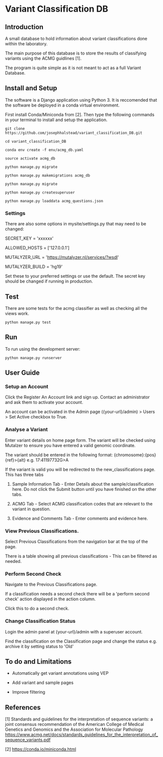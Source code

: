 # Variant Classification DB

## Introduction

A small database to hold information about variant classifications done within the laboratory.

The main purpose of this database is to store the results of classifying variants using the ACMG guidlines [1].

The program is quite simple as it is not meant to act as a full Variant Database.

## Install and Setup

The software is a Django application using Python 3. It is reccomended that the software be deployed in a conda virtual environment.

First install Conda/Miniconda from [2]. Then type the following commands in your terminal to install and setup the application.

`git clone https://github.com/josephhalstead/variant_classification_DB.git`

`cd variant_classification_DB`

`conda env create -f env/acmg_db.yaml `

`source activate acmg_db`

`python manage.py migrate`

`python manage.py makemigrations acmg_db`

`python manage.py migrate`

`python manage.py createsuperuser`

`python manage.py loaddata acmg_questions.json`

### Settings

There are also some options in mysite/settings.py that may need to be changed:

SECRET_KEY = 'xxxxxx'

ALLOWED_HOSTS = ['127.0.0.1']

MUTALYZER_URL = 'https://mutalyzer.nl/services/?wsdl'

MUTALYZER_BUILD = 'hg19' 

Set these to your preferred settings or use the default. The secret key should be changed if running in production.

## Test

There are some tests for the acmg classifier as well as checking all the views work.

`python manage.py test`

## Run

To run using the development server:

`python manage.py runserver`


## User Guide

### Setup an Account

Click the Register An Account link and sign up. Contact an administrator and ask them to activate your account.

An account can be activated in the Admin page ({your-url}/admin) > Users > Set Active checkbox to True.

### Analyse a Variant

Enter variant details on home page form. The variant will be checked using Mutalzer to ensure you have entered a valid genomic coordinate.

The variant should be entered in the following format: {chromosome}:{pos}{ref}>{alt} e.g. 17:41197732G>A

If the variant is valid you will be redirected to the new_classifications page. This has three tabs

1. Sample Information Tab - Enter Details about the sample/classification here. Do not click the Submit button until you have finished on the other tabs.

2. ACMG Tab - Select ACMG classification codes that are relevant to the variant in question.

3. Evidence and Comments Tab - Enter comments and evidence here.

### View Previous Classifications.

Select Previous Classifications from the navigation bar at the top of the page.

There is a table showing all previous classifications - This can be filtered as needed.

### Perform Second Check

Navigate to the Previous Classifications page.

If a classification needs a second check there will be a 'perform second check' action displayed in the action column.

Click this to do a second check.

### Change Classification Status

Login the admin panel at {your-url}/admin with a superuser account.

Find the classification on the Classification page and change the status e.g. archive it by setting status to 'Old'

## To do and Limitations

* Automatically get variant annotations using VEP

* Add variant and sample pages

* Improve filtering


## References

[1] Standards and guidelines for the interpretation of sequence
variants: a joint consensus recommendation of the American
College of Medical Genetics and Genomics and the
Association for Molecular Pathology https://www.acmg.net/docs/standards_guidelines_for_the_interpretation_of_sequence_variants.pdf

[2] https://conda.io/miniconda.html